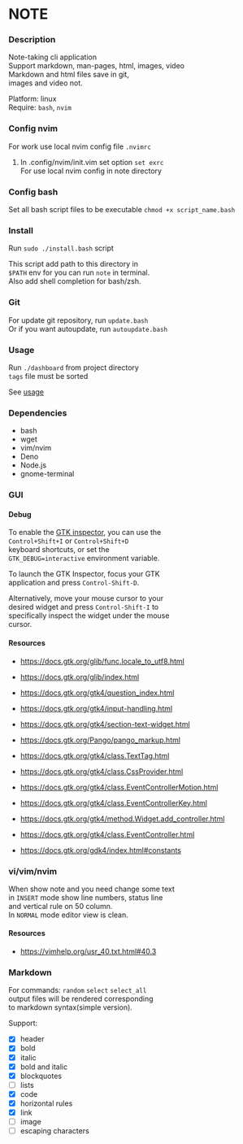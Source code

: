 # NOTE


### Description

Note-taking cli application  
Support markdown, man-pages, html, images, video  
Markdown and html files save in git,  
images and video not.  

Platform: linux  
Require: `bash`, `nvim`  


### Config nvim

For work use local nvim config file `.nvimrc`  

1.  In .config/nvim/init.vim set option `set exrc`  
    For use local nvim config in note directory  


### Config bash

Set all bash script files to be executable
`chmod +x script_name.bash`  


### Install

Run `sudo ./install.bash` script  

This script add path to this directory in  
`$PATH` env for you can run `note` in terminal.  
Also add shell completion for bash/zsh.  


### Git

For update git repository, run `update.bash`  
Or if you want autoupdate, run `autoupdate.bash`


### Usage

Run `./dashboard` from project directory  
`tags` file must be sorted  

See [usage](usage.md)  


### Dependencies

- bash
- wget
- vim/nvim
- Deno
- Node.js
- gnome-terminal


### GUI

#### Debug
To enable the [GTK inspector](https://docs.gtk.org/gtk4/running.html#interactive-debugging), you can use the  
`Control+Shift+I` or `Control+Shift+D`  
keyboard shortcuts, or set the  
`GTK_DEBUG=interactive` environment variable.  

To launch the GTK Inspector, focus your GTK  
application and press `Control-Shift-D`.  

Alternatively, move your mouse cursor to your  
desired widget and press `Control-Shift-I` to  
specifically inspect the widget under the mouse  
cursor.  

#### Resources

- https://docs.gtk.org/glib/func.locale_to_utf8.html

- https://docs.gtk.org/glib/index.html
- https://docs.gtk.org/gtk4/question_index.html

- https://docs.gtk.org/gtk4/input-handling.html
- https://docs.gtk.org/gtk4/section-text-widget.html
- https://docs.gtk.org/Pango/pango_markup.html
- https://docs.gtk.org/gtk4/class.TextTag.html
- https://docs.gtk.org/gtk4/class.CssProvider.html
- https://docs.gtk.org/gtk4/class.EventControllerMotion.html
- https://docs.gtk.org/gtk4/class.EventControllerKey.html
- https://docs.gtk.org/gtk4/method.Widget.add_controller.html
- https://docs.gtk.org/gtk4/class.EventController.html
- https://docs.gtk.org/gdk4/index.html#constants


### vi/vim/nvim

When show note and you need change some text  
in `INSERT` mode show line numbers, status line  
and vertical rule on 50 column.  
In `NORMAL` mode editor view is clean.  

#### Resources

- https://vimhelp.org/usr_40.txt.html#40.3


### Markdown

For commands: `random` `select` `select_all`  
output files will be rendered corresponding  
to markdown syntax(simple version).  

Support:
- [x] header
- [x] bold
- [x] italic
- [x] bold and italic
- [x] blockquotes
- [ ] lists
- [x] code
- [x] horizontal rules
- [x] link
- [ ] image
- [ ] escaping characters
